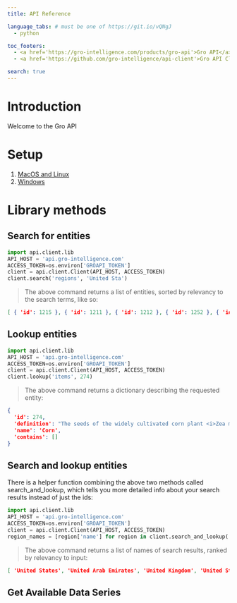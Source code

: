 ```yaml
---
title: API Reference

language_tabs: # must be one of https://git.io/vQNgJ
  - python

toc_footers:
  - <a href='https://gro-intelligence.com/products/gro-api'>Gro API</a>
  - <a href='https://github.com/gro-intelligence/api-client'>Gro API Client</a>

search: true
---
```


# Introduction

Welcome to the Gro API

# Setup

1. [MacOS and Linux](unix-setup.md)
2. [Windows](windows-setup.md)

# Library methods

## Search for entities

```python
import api.client.lib
API_HOST = 'api.gro-intelligence.com'
ACCESS_TOKEN=os.environ['GROAPI_TOKEN']
client = api.client.Client(API_HOST, ACCESS_TOKEN)
client.search('regions', 'United Sta')
```

> The above command returns a list of entities, sorted by relevancy to the search terms, like so:

```json
[ { 'id': 1215 }, { 'id': 1211 }, { 'id': 1212 }, { 'id': 1252 }, { 'id': 1000044080 } ]
```

## Lookup entities

```python
import api.client.lib
API_HOST = 'api.gro-intelligence.com'
ACCESS_TOKEN=os.environ['GROAPI_TOKEN']
client = api.client.Client(API_HOST, ACCESS_TOKEN)
client.lookup('items', 274)
```

> The above command returns a dictionary describing the requested entity:

```json
{
  'id': 274,
  'definition': "The seeds of the widely cultivated corn plant <i>Zea mays</i>, which is one of the world's most popular grains.",
  'name': 'Corn',
  'contains': []
}
```

## Search and lookup entities

There is a helper function combining the above two methods called search_and_lookup, which tells you more detailed info about your search results instead of just the ids:

```python
import api.client.lib
API_HOST = 'api.gro-intelligence.com'
ACCESS_TOKEN=os.environ['GROAPI_TOKEN']
client = api.client.Client(API_HOST, ACCESS_TOKEN)
region_names = [region['name'] for region in client.search_and_lookup('regions', 'United Sta')]
```

> The above command returns a list of names of search results, ranked by relevancy to input:

```json
[ 'United States', 'United Arab Emirates', 'United Kingdom', 'United States Minor Outlying Islands' ]
```

## Get Available Data Series